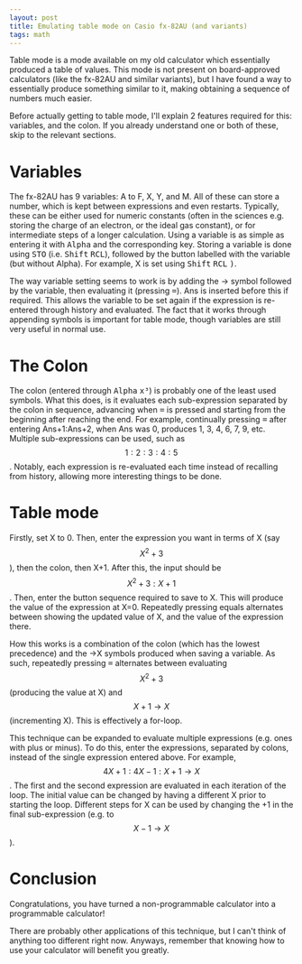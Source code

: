 ```yaml
---
layout: post
title: Emulating table mode on Casio fx-82AU (and variants)
tags: math
---
```


Table mode is a mode available on my old calculator which essentially produced a table of values. This mode is not present on board-approved calculators (like the fx-82AU and similar variants), but I have found a way to essentially produce something similar to it, making obtaining a sequence of numbers much easier.

<!--more-->

Before actually getting to table mode, I'll explain 2 features required for this: variables, and the colon. If you already understand one or both of these, skip to the relevant sections.

# Variables

The fx-82AU has 9 variables: A to F, X, Y, and M. All of these can store a number, which is kept between expressions and even restarts. Typically, these can be either used for numeric constants (often in the sciences e.g. storing the charge of an electron, or the ideal gas constant), or for intermediate steps of a longer calculation. Using a variable is as simple as entering it with <kbd>Alpha</kbd> and the corresponding key. Storing a variable is done using <kbd>STO</kbd> (i.e. <kbd>Shift</kbd> <kbd>RCL</kbd>), followed by the button labelled with the variable (but without Alpha). For example, X is set using <kbd>Shift</kbd> <kbd>RCL</kbd> <kbd>)</kbd>.

The way variable setting seems to work is by adding the → symbol followed by the variable, then evaluating it (pressing <kbd>=</kbd>). Ans is inserted before this if required. This allows the variable to be set again if the expression is re-entered through history and evaluated. The fact that it works through appending symbols is important for table mode, though variables are still very useful in normal use.

# The Colon

The colon (entered through <kbd>Alpha</kbd> <kbd>x³</kbd>) is probably one of the least used symbols. What this does, is it evaluates each sub-expression separated by the colon in sequence, advancing when <kbd>=</kbd> is pressed and starting from the beginning after reaching the end. For example, continually pressing <kbd>=</kbd> after entering Ans+1:Ans+2, when Ans was 0, produces 1, 3, 4, 6, 7, 9, etc. Multiple sub-expressions can be used, such as $$1:2:3:4:5$$. Notably, each expression is re-evaluated each time instead of recalling from history, allowing more interesting things to be done.

# Table mode

Firstly, set X to 0. Then, enter the expression you want in terms of X (say $$X^2+3$$), then the colon, then X+1. After this, the input should be $$X^2+3:X+1$$. Then, enter the button sequence required to save to X. This will produce the value of the expression at X=0. Repeatedly pressing equals alternates between showing the updated value of X, and the value of the expression there.

How this works is a combination of the colon (which has the lowest precedence) and the →X symbols produced when saving a variable. As such, repeatedly pressing <kbd>=</kbd> alternates between evaluating $$X^2+3$$ (producing the value at X) and $$X+1 \rightarrow X$$ (incrementing X). This is effectively a for-loop.

This technique can be expanded to evaluate multiple expressions (e.g. ones with plus or minus). To do this, enter the expressions, separated by colons, instead of the single expression entered above. For example, $$4X+1:4X-1:X+1→X$$. The first and the second expression are evaluated in each iteration of the loop. The initial value can be changed by having a different X prior to starting the loop. Different steps for X can be used by changing the +1 in the final sub-expression (e.g. to $$X-1→X$$).

# Conclusion

Congratulations, you have turned a non-programmable calculator into a programmable calculator!

There are probably other applications of this technique, but I can't think of anything too different right now. Anyways, remember that knowing how to use your calculator will benefit you greatly.
